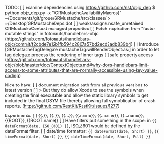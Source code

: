 TODO:
[ ] examine dependencies using https://github.com/nst/objc_dep $ python objc_dep.py -x "(GRMustacheAvailabilityMacros)" ~/Documents/git/groue/GRMustache/src/classes/ > ~/Desktop/GRMustacheDeps.dot
[ ] weak/assign/unsafe_unretained GRMustacheContext managed properties
[ ] Fetch inspiration from "faster mutable strings" in fotonauts/handlebars-objc (https://github.com/fotonauts/handlebars-objc/commit/f2cbde7e12b1fb594c2807a57bd2ecd2adb839b4)
[ ] Introduce [GRMustacheTagDelegate mustacheTag:willRenderObject:as:] in order to let tag delegate process the rendering of inner tags
[ ] safe property access (https://github.com/fotonauts/handlebars-objc/blob/master/doc/ContextObjects.md#why-does-handlebars-limit-access-to-some-attributes-that-are-normally-accessible-using-key-value-coding)

Nice to have:
[ ] document migration path from all previous versions to latest version
[ ] > But they do allow Xcode to see the symbols when creating the final executable and allow the static library symbols to get included in the final DSYM file thereby allowing full symoblication of crash reports. (https://github.com/RestKit/RestKit/issues/1277)

Experiments:
[ ] {{.}}, {{..}}, {{...}}, {{.name}}, {{..name}}, {{...name}}, {{ROOT}}, {{ROOT.name}}
[ ] Have filters put something in the scope: in `{{ dateFormat(date, ISO_8601) }}`, ISO_8601 would be defined by the dateFormat filter.
[ ] date/time formatter: `{{ dateFormat(date, Short) }}`, `{{ timeFormat(date, Short) }}`, `{{ dateTimeFormat(date, Short, Full) }}`
